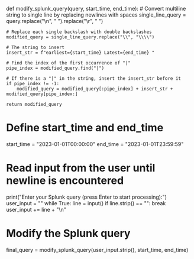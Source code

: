 def modify_splunk_query(query, start_time, end_time):
    # Convert multiline string to single line by replacing newlines with spaces
    single_line_query = query.replace("\n", " ").replace("\r", " ")
    
    # Replace each single backslash with double backslashes
    modified_query = single_line_query.replace("\\", "\\\\")
    
    # The string to insert
    insert_str = f"earliest={start_time} Latest={end_time} "
    
    # Find the index of the first occurrence of "|"
    pipe_index = modified_query.find("|")
    
    # If there is a "|" in the string, insert the insert_str before it
    if pipe_index != -1:
        modified_query = modified_query[:pipe_index] + insert_str + modified_query[pipe_index:]
    
    return modified_query

# Define start_time and end_time
start_time = "2023-01-01T00:00:00"
end_time = "2023-01-01T23:59:59"

# Read input from the user until newline is encountered
print("Enter your Splunk query (press Enter to start processing):")
user_input = ""
while True:
    line = input()
    if line.strip() == "":
        break
    user_input += line + "\n"

# Modify the Splunk query
final_query = modify_splunk_query(user_input.strip(), start_time, end_time)
